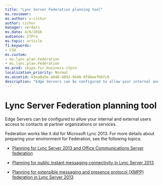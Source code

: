 ```yaml
---
title: "Lync Server Federation planning tool"
ms.reviewer: 
ms.author: v-cichur
author: cichur
manager: serdars
ms.date: 4/8/2016
audience: ITPro
ms.topic: article
f1.keywords:
- CSH
ms.custom:
- ms.lync.plan.Federation
- ms.lync.plan.Federation
ms.prod: skype-for-business-itpro
localization_priority: Normal
ms.assetid: 63ea8a5e-a040-4892-9440-0fdbeef66fc0
description: "Edge Servers can be configured to allow your internal and external users access to contacts at partner organizations or services."
---
```


# Lync Server Federation planning tool
 
Edge Servers can be configured to allow your internal and external users access to contacts at partner organizations or services.
  
 Federation works like it did for Microsoft Lync 2013. For more details about preparing your environment for Federation, see the following topics:
  
- [Planning for Lync Server 2013 and Office Communications Server federation](/previous-versions/office/lync-server-2013/lync-server-2013-planning-for-lync-server-and-office-communications-server-federation)
    
- [Planning for public instant messaging connectivity in Lync Server 2013](/previous-versions/office/lync-server-2013/lync-server-2013-planning-for-public-instant-messaging-connectivity)
    
- [Planning for extensible messaging and presence protocol (XMPP) federation in Lync Server 2013](/previous-versions/office/lync-server-2013/lync-server-2013-planning-for-extensible-messaging-and-presence-protocol-xmpp-federation)
